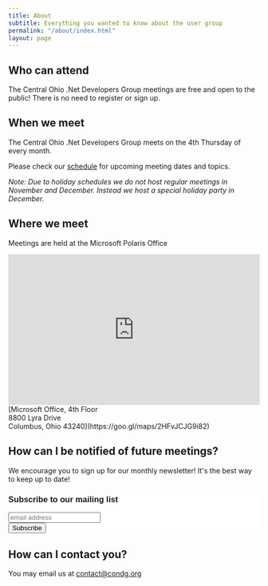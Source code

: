 ```yaml
---
title: About
subtitle: Everything you wanted to know about the user group
permalink: "/about/index.html"
layout: page
---
```


## Who can attend <a name="who" />

The Central Ohio .Net Developers Group meetings are free and open to the public! There is no need to register or sign up.

## When we meet <a name="when" />

The Central Ohio .Net Developers Group meets on the 4th Thursday of every month.

Please check our [schedule](/schedule) for upcoming meeting dates and topics.

*Note: Due to holiday schedules we do not host regular meetings in November and December.
Instead we host a special holiday party in December.*

## Where we meet <a name="where" />

Meetings are held at the Microsoft Polaris Office

<style type="text/css">
	iframe { 
		width: 100%;
	}
	.aspect-ratio {
		position: relative;
		width: 100%;
		height: 0;
		padding-bottom: 60%;
	}
	.aspect-ratio iframe {
		position: absolute;
		width: 100%;
		height: 100%;
		left: 0; top: 0;
	}	
</style>

<div class="aspect-ratio">
<iframe src="https://www.google.com/maps/embed?pb=!1m18!1m12!1m3!1d3049.9057920077257!2d-82.97518998461233!3d40.14438217939776!2m3!1f0!2f0!3f0!3m2!1i1024!2i768!4f13.1!3m3!1m2!1s0x8838f4679f87d0cf%3A0x458ec3e21396145a!2s8800+Lyra+Dr%2C+Columbus%2C+OH+43240!5e0!3m2!1sen!2sus!4v1450123055872" frameborder="0" style="border:0" allowfullscreen></iframe>
</div>
[Microsoft Office, 4th Floor<br/>8800 Lyra Drive<br/>Columbus, Ohio 43240](https://goo.gl/maps/2HFvJCJG9i82)

## How can I be notified of future meetings? <a name="newsletter" />

We encourage you to sign up for our monthly newsletter! It's the best way to keep up to date!

<!-- Begin MailChimp Signup Form -->
<link href="//cdn-images.mailchimp.com/embedcode/slim-081711.css" rel="stylesheet" type="text/css">
<style type="text/css">
	#mc_embed_signup{background:#fff; clear:left; font:14px Helvetica,Arial,sans-serif; }
	/* Add your own MailChimp form style overrides in your site stylesheet or in this style block.
	   We recommend moving this block and the preceding CSS link to the HEAD of your HTML file. */
</style>
<div id="mc_embed_signup">
<form action="//condg.us9.list-manage.com/subscribe/post?u=68e802e90c225b40783f92521&amp;id=96cf2a8670" method="post" id="mc-embedded-subscribe-form" name="mc-embedded-subscribe-form" class="validate" target="_blank" novalidate>
    <div id="mc_embed_signup_scroll">
	<h3>Subscribe to our mailing list</h3>
	<input type="email" value="" name="EMAIL" class="email" id="mce-EMAIL" placeholder="email address" required>
    <!-- real people should not fill this in and expect good things - do not remove this or risk form bot signups-->
    <div style="position: absolute; left: -5000px;" aria-hidden="true"><input type="text" name="b_68e802e90c225b40783f92521_96cf2a8670" tabindex="-1" value=""></div>
    <div class="clear"><input type="submit" value="Subscribe" name="subscribe" id="mc-embedded-subscribe" class="button"></div>
    </div>
</form>
</div>
<!--End mc_embed_signup-->

## How can I contact you? <a name="contact" />

You may email us at [contact@condg.org](mailto:contact@condg.org)
